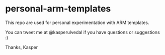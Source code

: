 # personal-arm-templates

This repo are used for personal experimentation with ARM templates.

You can tweet me at @kasperulvedal if you have questions or suggestions :)

Thanks,
Kasper
